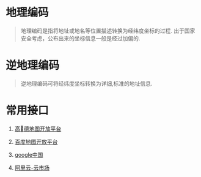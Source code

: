 # 地理编码

> 地理编码是指将地址或地名等位置描述转换为经纬度坐标的过程.
> 出于国家安全考虑，公布出来的坐标信息一般是经过加偏的.

# 逆地理编码

> 逆地理编码可将经纬度坐标转换为详细,标准的地址信息.

# 常用接口

1. [高德地图开放平台](https://lbs.amap.com/api/webservice/guide/api/georegeo/)

2. [百度地图开放平台](http://lbsyun.baidu.com/index.php?title=webapi/guide/webservice-geocoding-abroad)

3. [google中国](https://developers.google.cn/maps/documentation/geocoding/start?hl=zh-cn#Limits)

4. [阿里云-云市场](https://market.aliyun.com/products/57002002/cmapi020535.html#sku=yuncode1453500000)